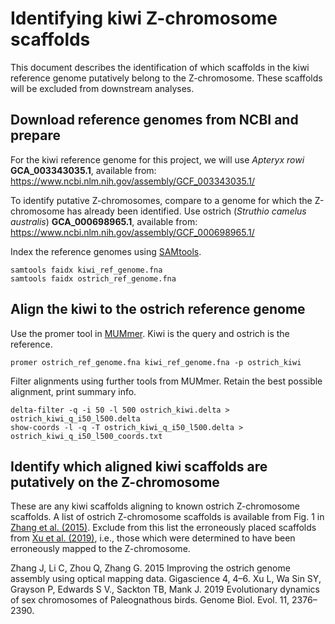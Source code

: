 # Identifying kiwi Z-chromosome scaffolds

This document describes the identification of which scaffolds in the kiwi reference genome putatively belong to the Z-chromosome. These scaffolds will be excluded from downstream analyses.

## Download reference genomes from NCBI and prepare

For the kiwi reference genome for this project, we will use *Apteryx rowi* **GCA_003343035.1**, available from:
https://www.ncbi.nlm.nih.gov/assembly/GCF_003343035.1/

To identify putative Z-chromosomes, compare to a genome for which the Z-chromosome has already been identified. Use ostrich (*Struthio camelus australis*) **GCA_000698965.1**, available from:
https://www.ncbi.nlm.nih.gov/assembly/GCF_000698965.1/

Index the reference genomes using [SAMtools](http://www.htslib.org/).

```
samtools faidx kiwi_ref_genome.fna
samtools faidx ostrich_ref_genome.fna
```

## Align the kiwi to the ostrich reference genome

Use the promer tool in [MUMmer](http://mummer.sourceforge.net/). Kiwi is the query and ostrich is the reference.

```
promer ostrich_ref_genome.fna kiwi_ref_genome.fna -p ostrich_kiwi
```

Filter alignments using further tools from MUMmer. Retain the best possible alignment, print summary info.

```
delta-filter -q -i 50 -l 500 ostrich_kiwi.delta > ostrich_kiwi_q_i50_l500.delta
show-coords -l -q -T ostrich_kiwi_q_i50_l500.delta > ostrich_kiwi_q_i50_l500_coords.txt
```

## Identify which aligned kiwi scaffolds are putatively on the Z-chromosome

These are any kiwi scaffolds aligning to known ostrich Z-chromosome scaffolds. A list of ostrich Z-chromosome scaffolds is available from Fig. 1 in [Zhang et al. (2015)](https://doi.org/10.1186/s13742-015-0062-9).  Exclude from this list the erroneously placed scaffolds from [Xu et al. (2019)](https://doi.org/10.1093/gbe/evz154), i.e., those which were determined to have been erroneously mapped to the Z-chromosome.

Zhang J, Li C, Zhou Q, Zhang G. 2015 Improving the ostrich genome assembly using optical mapping data. Gigascience 4, 4–6.
Xu L, Wa Sin SY, Grayson P, Edwards S V., Sackton TB, Mank J. 2019 Evolutionary dynamics of sex chromosomes of Paleognathous birds. Genome Biol. Evol. 11, 2376–2390.



